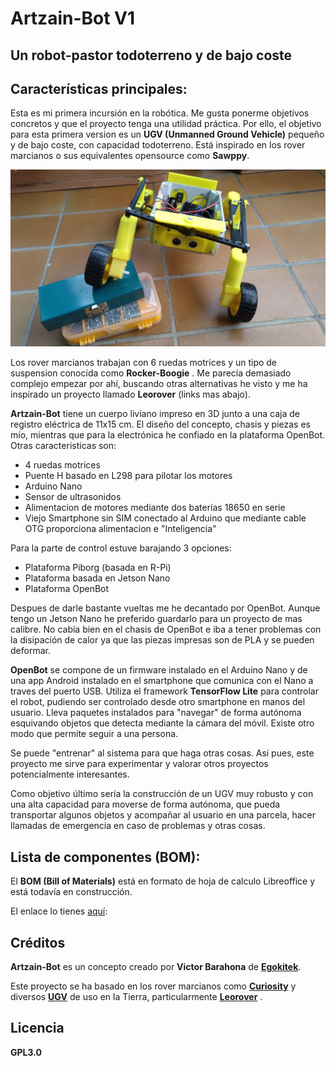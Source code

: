 # Artzain-Bot V1

## Un robot-pastor todoterreno y de bajo coste

## Características principales:

Esta es mi primera incursión en la robótica. Me gusta ponerme objetivos concretos y que el proyecto tenga una utilidad práctica. Por ello, el objetivo para esta primera version es un **UGV (Unmanned Ground Vehicle)** pequeño y de bajo coste, con capacidad todoterreno. Está inspirado en los rover marcianos o sus equivalentes opensource como **Sawppy**.

![ArtzainBot en construcción](ArtzainBot_en_construccion.jpg)

Los rover marcianos trabajan con 6 ruedas motrices y un tipo de suspension conocida como **Rocker-Boogie** . Me parecía demasiado complejo empezar por ahí, buscando otras alternativas he visto y me ha inspirado un proyecto llamado **Leorover** (links mas abajo).

**Artzain-Bot** tiene un cuerpo liviano impreso en 3D junto a una caja de registro eléctrica de 11x15 cm. El diseño del concepto, chasis y piezas es mío, mientras que para la electrónica he confiado en la plataforma OpenBot. Otras caracteristicas son:

- 4 ruedas motrices
- Puente H basado en L298 para pilotar los motores
- Arduino Nano
- Sensor de ultrasonidos
- Alimentacion de motores mediante dos baterías 18650 en serie
- Viejo Smartphone sin SIM conectado al Arduino que mediante cable OTG proporciona alimentacion e "Inteligencia"

Para la parte de control estuve barajando 3 opciones:
- Plataforma Piborg (basada en R-Pi)
- Plataforma basada en Jetson Nano
- Plataforma OpenBot

Despues de darle bastante vueltas me he decantado por OpenBot. Aunque tengo un Jetson Nano he preferido guardarlo para un proyecto de mas calibre. No cabía bien en el chasis de OpenBot e iba a tener problemas con la disipación de calor ya que las piezas impresas son de PLA y se pueden deformar.

**OpenBot** se compone de un firmware instalado en el Arduino Nano y de una app Android instalado en el smartphone que comunica con el Nano a traves del puerto USB. Utiliza el framework **TensorFlow Lite** para controlar el robot, pudiendo ser controlado desde otro smartphone en manos del usuario. Lleva paquetes instalados para "navegar" de forma autónoma esquivando objetos que detecta mediante la cámara del móvil. Existe otro modo que permite seguir a una persona.

Se puede "entrenar" al sistema para que haga otras cosas. Asi pues, este proyecto me sirve para experimentar y valorar otros proyectos potencialmente interesantes.

Como objetivo último sería la construcción de un UGV muy robusto y con una alta capacidad para moverse de forma autónoma, que pueda transportar algunos objetos y acompañar al usuario en una parcela, hacer llamadas de emergencia en caso de problemas y otras cosas.

## Lista de componentes (BOM):

El **BOM (Bill of Materials)** está en formato de hoja de calculo Libreoffice y está todavía en construcción.

El enlace lo tienes [aquí](BOM.xlsx):


## Créditos

**Artzain-Bot** es un concepto creado por **Victor Barahona** de **[Egokitek](https://www.egokitek.com/)**.

Este proyecto se ha basado en los rover marcianos como **[Curiosity](https://es.wikipedia.org/wiki/Curiosity)** y diversos **[UGV](https://es.wikipedia.org/wiki/Veh%C3%ADculo_terrestre_no_tripulado)** de uso en la Tierra, particularmente **[Leorover](https://www.leorover.tech/)** .

## Licencia

**GPL3.0**


